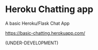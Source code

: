 # Heroku Chatting app
A basic Heroku/Flask Chat App 

https://basic-chatting.herokuapp.com/


(UNDER-DEVELOPMENT)
